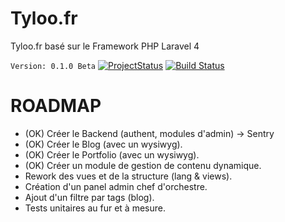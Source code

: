 Tyloo.fr
========

Tyloo.fr basé sur le Framework PHP Laravel 4

`Version: 0.1.0 Beta` [![ProjectStatus](http://stillmaintained.com/Tyloo/Tyloo.png)](http://stillmaintained.com/Tyloo/Tyloo)
[![Build Status](https://api.travis-ci.org/Tyloo/Tyloo.png)](https://travis-ci.org/Tyloo/Tyloo)

ROADMAP
========
- (OK) Créer le Backend (authent, modules d'admin) -> Sentry
- (OK) Créer le Blog (avec un wysiwyg).
- (OK) Créer le Portfolio (avec un wysiwyg).
- (OK) Créer un module de gestion de contenu dynamique.
- Rework des vues et de la structure (lang & views).
- Création d'un panel admin chef d'orchestre.
- Ajout d'un filtre par tags (blog).
- Tests unitaires au fur et à mesure.